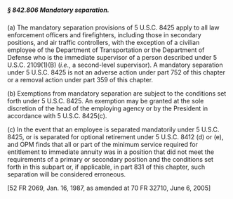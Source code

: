 ##### § 842.806 Mandatory separation. #####

(a) The mandatory separation provisions of 5 U.S.C. 8425 apply to all law enforcement officers and firefighters, including those in secondary positions, and air traffic controllers, with the exception of a civilian employee of the Department of Transportation or the Department of Defense who is the immediate supervisor of a person described under 5 U.S.C. 2109(1)(B) (*i.e.*, a second-level supervisor). A mandatory separation under 5 U.S.C. 8425 is not an adverse action under part 752 of this chapter or a removal action under part 359 of this chapter.

(b) Exemptions from mandatory separation are subject to the conditions set forth under 5 U.S.C. 8425. An exemption may be granted at the sole discretion of the head of the employing agency or by the President in accordance with 5 U.S.C. 8425(c).

(c) In the event that an employee is separated mandatorily under 5 U.S.C. 8425, or is separated for optional retirement under 5 U.S.C. 8412 (d) or (e), and OPM finds that all or part of the minimum service required for entitlement to immediate annuity was in a position that did not meet the requirements of a primary or secondary position and the conditions set forth in this subpart or, if applicable, in part 831 of this chapter, such separation will be considered erroneous.

[52 FR 2069, Jan. 16, 1987, as amended at 70 FR 32710, June 6, 2005]